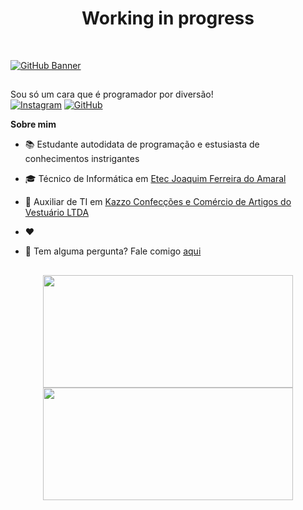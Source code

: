 <h1 align="center">Working in progress</h1>
<br>

[![GitHub Banner](https://github-animated-banner.vercel.app/api?bgcolor=transparent&name=Jeferson&namefont=Tangerine&namecolor=%23ff5779&anim=In;search;of;development&animfont=Varela%20Round&animcolor=%236941d3&namefontsize=10rem&animfontsize=5em)](https://github.com/ylJeferson/github-animated-banner)

##
Sou só um cara que é programador por diversão! <br>
[![Instagram](https://img.shields.io/github/followers/yljeferson?label=follow&style=social)](https://www.instagram.com/ylirej/)
[![GitHub](https://img.shields.io/github/followers/yljeferson?label=follow&style=social)](https://github.com/yljeferson)

**Sobre mim**

- 📚 Estudante autodidata de programação e estusiasta de conhecimentos instrigantes

- 🎓 Técnico de Informática em [Etec Joaquim Ferreira do Amaral](http://www.etecjau.com.br/etecjau/)

- 💼 Auxiliar de TI em [Kazzo Confecções e Comércio de Artigos do Vestuário LTDA](https://pt-br.facebook.com/kazzojeans/)

- ❤️ 

- 💬 Tem alguma pergunta? Fale comigo [aqui](https://github.com/yljeferson/yljeferson/issues)

##
<!-- 
  &border_color=30363d - Dark Mode
  &border_color=d0d7de - Light Mode

  1d87da - azul fortin
  539bf5 - azul clarin
  ff3860 - rosinha choquinho
  7957d5 - roxin fortin
  bf91f3 - roxin clarin
 -->

<div align="center">
  <a href="https://github.com/yljeferson">
    <img width="400em" height="180em" src="https://github-readme-stats.vercel.app/api?username=yljeferson&show_icons=true&include_all_commits=true&count_private=true&custom_title=Estatisticas&locale=pt-br&title_color=7957d5&text_color=539bf5&icon_color=ff3860&bg_color=0000&border_color=d0d7de"/>
  </a>

  <a href="https://github.com/yljeferson">
    <img width="400em" height="180em" src="https://github-readme-stats.vercel.app/api/top-langs/?username=yljeferson&layout=compact&langs_count=6&hide_title=true&card_width=293&locale=pt-br&title_color=7957d5&text_color=539bf5&icon_color=ff3860&bg_color=0000&border_color=d0d7de"/>
  </a>
</div>
